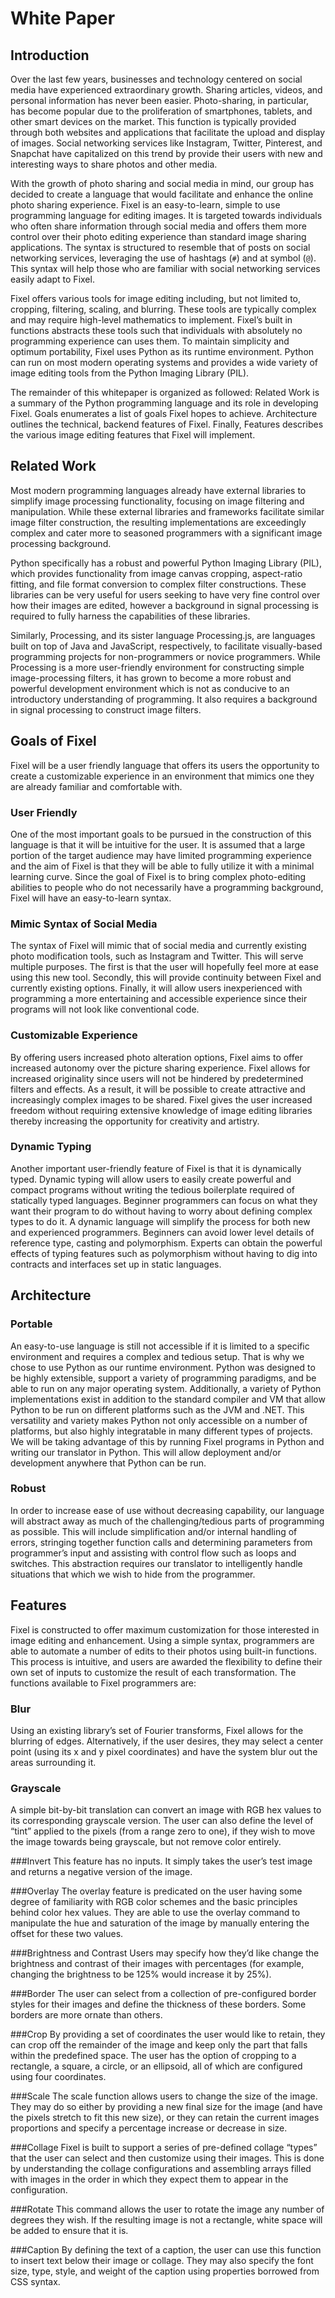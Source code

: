 # White Paper
## Introduction

Over the last few years, businesses and technology centered on social media have experienced extraordinary growth. Sharing articles, videos, and personal information has never been easier. Photo-sharing, in particular, has become popular due to the proliferation of smartphones, tablets, and other smart devices on the market. This function is typically provided through both websites and applications that facilitate the upload and display of images. Social networking services like Instagram, Twitter, Pinterest, and Snapchat have capitalized on this trend by provide their users with new and interesting ways to share photos and other media.

With the growth of photo sharing and social media in mind, our group has decided to create a language that would facilitate and enhance the online photo sharing experience. Fixel is an easy-to-learn, simple to use programming language for editing images. It is targeted towards individuals who often share information through social media and offers them more control over their photo editing experience than standard image sharing applications. The syntax is structured to resemble that of posts on social networking services, leveraging the use of hashtags (`#`) and at symbol (`@`). This syntax will help those who are familiar with social networking services easily adapt to Fixel.

Fixel offers various tools for image editing including, but not limited to, cropping, filtering, scaling, and blurring. These tools are typically complex and may require high-level mathematics to implement. Fixel’s built in functions abstracts these tools such that individuals with absolutely no programming experience can uses them. To maintain simplicity and optimum portability, Fixel uses Python as its runtime environment. Python can run on most modern operating systems and provides a wide variety of image editing tools from the Python Imaging Library (PIL).

The remainder of this whitepaper is organized as followed: Related Work is a summary of the Python programming language and its role in developing Fixel. Goals enumerates a list of goals Fixel hopes to achieve. Architecture outlines the technical, backend features of Fixel. Finally, Features describes the various image editing features that Fixel will implement.

## Related Work

Most modern programming languages already have external libraries to simplify image processing functionality, focusing on image filtering and manipulation. While these external libraries and frameworks facilitate similar image filter construction, the resulting implementations are exceedingly complex and cater more to seasoned programmers with a significant image processing background.

Python specifically has a robust and powerful Python Imaging Library (PIL), which provides functionality from image canvas cropping, aspect-ratio fitting, and file format conversion to complex filter constructions. These libraries can be very useful for users seeking to have very fine control over how their images are edited, however a background in signal processing is required to fully harness the capabilities of these libraries. 

Similarly, Processing, and its sister language Processing.js, are languages built on top of Java and JavaScript, respectively, to facilitate visually-based programming projects for non-programmers or novice programmers. While Processing is a more user-friendly environment for constructing simple image-processing filters, it has grown to become a more robust and powerful development environment which is not as conducive to an introductory understanding of programming. It also requires a background in signal processing to construct image filters.

## Goals of Fixel
Fixel will be a user friendly language that offers its users the opportunity to create a customizable experience in an environment that mimics one they are already familiar and comfortable with.

### User Friendly
One of the most important goals to be pursued in the construction of this language is that it will be intuitive for the user.  It is assumed that a large portion of the target audience may have limited programming experience and the aim of Fixel is that they will be able to fully utilize it with a minimal learning curve.  Since the goal of Fixel is to bring complex photo-editing abilities to people who do not necessarily have a programming background, Fixel will have an easy-to-learn syntax.

### Mimic Syntax of Social Media
The syntax of Fixel will mimic that of social media and currently existing photo modification tools, such as Instagram and Twitter.  This will serve multiple purposes.  The first is that the user will hopefully feel more at ease using this new tool.  Secondly, this will provide continuity between Fixel and currently existing options.  Finally, it will allow users inexperienced with programming a more entertaining and accessible experience since their programs will not look like conventional code.

### Customizable Experience
By offering users increased photo alteration options, Fixel aims to offer increased autonomy over the picture sharing experience.  Fixel allows for increased originality since users will not be hindered by predetermined filters and effects.  As a result, it will be possible to create attractive and increasingly complex images to be shared.  Fixel  gives the user increased freedom without requiring extensive knowledge of image editing libraries thereby increasing the opportunity for creativity and artistry.

### Dynamic Typing
Another important user-friendly feature of Fixel is that it is dynamically typed. Dynamic typing will allow users to easily create powerful and compact programs without writing the tedious boilerplate required of statically typed languages. Beginner programmers can focus on what they want their program to do without having to worry about defining complex types to do it. A dynamic language will simplify the process for both new and experienced programmers. Beginners can avoid lower level details of reference type, casting and polymorphism. Experts can obtain the powerful effects of typing features such as polymorphism without having to dig into contracts and interfaces set up in static languages.


## Architecture
### Portable
An easy-to-use language is still not accessible if it is limited to a specific environment and requires a complex and tedious setup. That is why we chose to use Python as our runtime environment. Python was designed to be highly extensible, support a variety of programming paradigms, and be able to run on any major operating system. Additionally, a variety of Python implementations exist in addition to the standard compiler and VM that allow Python to be run on different platforms such as the JVM and .NET. This versatility and variety makes Python not only accessible on a number of platforms, but also highly integratable in many different types of projects. We will be taking advantage of this by running Fixel programs in Python and writing our translator in Python. This will allow deployment and/or development anywhere that Python can be run.

### Robust
In order to increase ease of use without decreasing capability, our language will abstract away as much of the challenging/tedious parts of programming as possible. This will include simplification and/or internal handling of errors, stringing together function calls and determining parameters from programmer’s input and assisting with control flow such as loops and switches. This abstraction requires our translator to intelligently handle situations that which we wish to hide from the programmer.

## Features
Fixel is constructed to offer maximum customization for those interested in image editing and enhancement. Using a simple syntax, programmers are able to automate a number of edits to their photos using built-in functions. This process is intuitive, and users are awarded the flexibility to define their own set of inputs to customize the result of each transformation. The functions available to Fixel programmers are:

### Blur
Using an existing library’s set of Fourier transforms, Fixel allows for the blurring of edges. Alternatively, if the user desires, they may select a center point (using its x and y pixel coordinates) and have the system blur out the areas surrounding it.

### Grayscale
A simple bit-by-bit translation can convert an image with RGB hex values to its corresponding grayscale version. The user can also define the level of “tint” applied to the pixels (from a range zero to one), if they wish to move the image towards being grayscale, but not remove color entirely.

###Invert
This feature has no inputs. It simply takes the user’s test image and returns a negative version of the image.

###Overlay
The overlay feature is predicated on the user having some degree of familiarity with RGB color schemes and the basic principles behind color hex values. They are able to use the overlay command to manipulate the hue and saturation of the image by manually entering the offset for these two values.

###Brightness and Contrast
Users may specify how they’d like change the brightness and contrast of their images with percentages (for example, changing the brightness to be 125\% would increase it by 25\%).

###Border
The user can select from a collection of pre-configured border styles for their images and define the thickness of these borders. Some borders are more ornate than others.

###Crop
By providing a set of coordinates the user would like to retain, they can crop off the remainder of the image and keep only the part that falls within the predefined space. The user has the option of cropping to a rectangle, a square, a circle, or an ellipsoid, all of which are configured using four coordinates.

###Scale
The scale function allows users to change the size of the image. They may do so either by providing a new final size for the image (and have the pixels stretch to fit this new size), or they can retain the current images proportions and specify a percentage increase or decrease in size.

###Collage
Fixel is built to support a series of pre-defined collage “types” that the user can select and then customize using their images. This is done by understanding the collage configurations and assembling arrays filled with images in the order in which they expect them to appear in the configuration.

###Rotate
This command allows the user to rotate the image any number of degrees they wish. If the resulting image is not a rectangle, white space will be added to ensure that it is.

###Caption
By defining the text of a caption, the user can use this function to insert text below their image or collage. They may also specify the font size, type, style, and weight of the caption using properties borrowed from CSS syntax.
